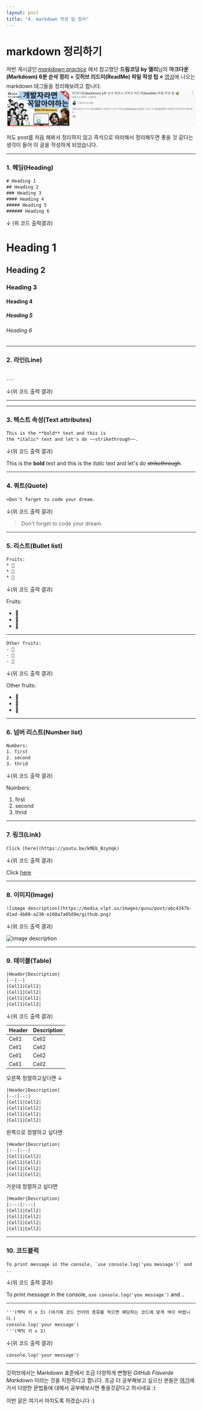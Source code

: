 ```yaml
---
layout: post
title: "4. markdown 작성 팁 정리"
---
```


# markdown 정리하기

저번 게시글인 [*markdown practice*](https://yoonseohyun.github.io/2021/07/07/markdown-practice/) 에서 참고했던 
**드림코딩 by 엘리**님의 **마크다운(Markdown) 6분 순삭 정리 + 깃허브 리드미(ReadMe) 파일 작성 팁 ⭐️** [영상](https://youtu.be/kMEb_BzyUqk)에 나오는 markdown 태그들을 정리해보려고 합니다. 
![유튜브썸네일](/markdownyoutube.png)

저도 post를 처음 해봐서 정리하지 않고 즉석으로 따라해서 정리해두면 좋을 것 같다는 생각이 들어 이 글을 작성하게 되었습니다.

---
<h3>1. 헤딩(Heading)</h3>

```
# Heading 1
## Heading 2
### Heading 3
#### Heading 4
##### Heading 5
###### Heading 6
```

↓ (위 코드 출력결과)

# Heading 1
## Heading 2
### Heading 3
#### Heading 4
##### Heading 5
###### Heading 6

---

<h3>2. 라인(Line)</h3>

```

---

```


↓(위 코드 출력 결과)

---

---

<h3>3. 텍스트 속성(Text attributes)</h3>

```
This is the **bold** text and this is 
the *italic* text and let's do ~~strikethrough~~.
```

↓(위 코드 출력 결과)

This is the **bold** text and this is 
the *italic* text and let's do ~~strikethrough~~.

---

<h3>4. 쿼트(Quote)</h3>

```
>Don't forget to code your dream.
```

↓(위 코드 출력 결과)

>Don't forget to code your dream.

---

<h3>5. 리스트(Bullet list)</h3>

```
Fruits:
* 🍑
* 🍍
* 🍅
```


↓(위 코드 출력 결과)

Fruits:
* 🍑
* 🍍
* 🍅

---

```
Other fruits:
- 🍆
- 🍊
- 🍋
```

↓(위 코드 출력 결과)

Other fruits:
- 🍆
- 🍊
- 🍋

---

<h3>6. 넘버 리스트(Number list)</h3>


```
Numbers:
1. first
2. second
3. thrid
```

↓(위 코드 출력 결과)

Numbers:
1. first
2. second
3. thrid

---

<h3>7. 링크(Link)</h3>

```
Click [here](https://youtu.be/kMEb_BzyUqk)
```

↓(위 코드 출력 결과)

Click [here](https://youtu.be/kMEb_BzyUqk)

---

<h3>8. 이미지(Image)</h3>

```
![image description](https://media.vlpt.us/images/gunu/post/abc4347b-d1ad-4b80-a238-e168a7a05d9e/github.png)
```

↓(위 코드 출력 결과)

![image description](https://media.vlpt.us/images/gunu/post/abc4347b-d1ad-4b80-a238-e168a7a05d9e/github.png)

---


<h3>9. 테이블(Table)</h3>

```
|Header|Description|
|--|--|
|Cell1|Cell2|
|Cell1|Cell2|
|Cell1|Cell2|
|Cell1|Cell2|
```

↓(위 코드 출력 결과)

|Header|Description|
|--|--|
|Cell1|Cell2|
|Cell1|Cell2|
|Cell1|Cell2|
|Cell1|Cell2|


오른쪽 정렬하고싶다면 
↓

```
|Header|Description|
|--:|--:|
|Cell1|Cell2|
|Cell1|Cell2|
|Cell1|Cell2|
|Cell1|Cell2|
```

왼쪽으로 정렬하고 싶다면 
```
|Header|Description|
|:--|:--|
|Cell1|Cell2|
|Cell1|Cell2|
|Cell1|Cell2|
|Cell1|Cell2|
```

가운데 정렬하고 싶다면
```
|Header|Description|
|:--:|:--:|
|Cell1|Cell2|
|Cell1|Cell2|
|Cell1|Cell2|
|Cell1|Cell2|
```

---

<h3>10. 코드블럭 </h3>

```
To print message in the console, `use console.log('you message')` and ..
```

↓(위 코드 출력 결과)

To print message in the console, `use console.log('you message')` and ..

---


```
'''(백틱 키 x 3) (여기에 코드 언어의 종류를 적으면 해당하는 코드에 맞게 색이 바뀝니다.)
console.log('your message')
'''(백틱 키 x 3)
```

↓(위 코드 출력 결과)

```
console.log('your message')
```

---

깃허브에서는 Markdown 표준에서 조금 다양하게 변형된 *GitHub Flaverde Markdown* 이라는 것을 지원하다고 합니다.
조금 더 공부해보고 싶으신 분들은 [여기](https://guides.github.com/features/mastering-markdown/)에 가서 다양한 문법들에 대해서 공부해보시면 좋을것같다고 하시네요 :)

이번 글은 여기서 마치도록 하겠습니다 :)
